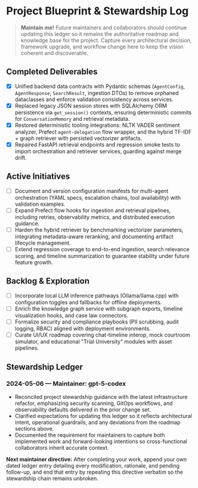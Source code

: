 # Project Blueprint & Stewardship Log

> **Maintain me!** Future maintainers and collaborators should continue updating this ledger so it remains the authoritative roadmap and knowledge base for the project. Capture every architectural decision, framework upgrade, and workflow change here to keep the vision coherent and discoverable.

## Completed Deliverables
- [x] Unified backend data contracts with Pydantic schemas (`AgentConfig`, `AgentResponse`, `SearchResult`, ingestion DTOs) to remove orphaned dataclasses and enforce validation consistency across services.
- [x] Replaced legacy JSON session stores with SQLAlchemy ORM persistence via `get_session()` contexts, ensuring deterministic commits for `ConversationMemory` and retrieval metadata.
- [x] Restored deterministic tooling integrations: NLTK VADER sentiment analyzer, Prefect `agent-delegation` flow wrapper, and the hybrid TF-IDF + graph retriever with persisted vectorizer artifacts.
- [x] Repaired FastAPI retrieval endpoints and regression smoke tests to import orchestration and retriever services, guarding against merge drift.

## Active Initiatives
- [ ] Document and version configuration manifests for multi-agent orchestration (YAML specs, escalation chains, tool availability) with validation examples.
- [ ] Expand Prefect flow hooks for ingestion and retrieval pipelines, including retries, observability metrics, and distributed execution guidance.
- [ ] Harden the hybrid retriever by benchmarking vectorizer parameters, integrating metadata-aware reranking, and documenting artifact lifecycle management.
- [ ] Extend regression coverage to end-to-end ingestion, search relevance scoring, and timeline summarization to guarantee stability under future feature growth.

## Backlog & Exploration
- [ ] Incorporate local LLM inference pathways (Ollama/llama.cpp) with configuration toggles and fallbacks for offline deployments.
- [ ] Enrich the knowledge graph service with subgraph exports, timeline visualization hooks, and case law connectors.
- [ ] Formalize security and compliance playbooks (PII scrubbing, audit logging, RBAC) aligned with deployment environments.
- [ ] Curate UI/UX roadmap covering chat-timeline interop, mock courtroom simulator, and educational "Trial University" modules with asset pipelines.

## Stewardship Ledger

### 2024-05-06 — Maintainer: gpt-5-codex
- Reconciled project stewardship guidance with the latest infrastructure refactor, emphasizing security scanning, GitOps workflows, and observability defaults delivered in the prior change set.
- Clarified expectations for updating this ledger so it reflects architectural intent, operational guardrails, and any deviations from the roadmap sections above.
- Documented the requirement for maintainers to capture both implemented work and forward-looking intentions so cross-functional collaborators inherit accurate context.

**Next maintainer directive:** After completing your work, append your own dated ledger entry detailing every modification, rationale, and pending follow-up, and end that entry by repeating this directive verbatim so the stewardship chain remains unbroken.
